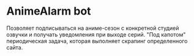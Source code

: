 # AnimeAlarm bot

Позволяет подписываться на аниме-сезон с конкретной студией озвучки и получать уведомления при выходе серий.
"Под капотом" периодическая задача, которая выполняет скрапинг определенного сайта.
